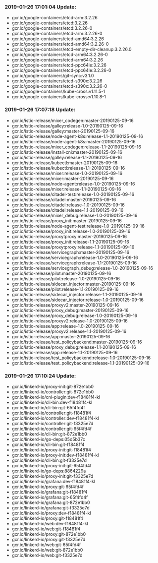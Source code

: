 ### 2019-01-26 17:01:04 Update:

- gcr.io/google-containers/etcd-arm:3.2.26
- gcr.io/google-containers/etcd:3.2.26
- gcr.io/google-containers/etcd:3.2.26-0
- gcr.io/google-containers/etcd-arm:3.2.26-0
- gcr.io/google-containers/etcd-amd64:3.2.26
- gcr.io/google-containers/etcd-amd64:3.2.26-0
- gcr.io/google-containers/etcd-empty-dir-cleanup:3.2.26.0
- gcr.io/google-containers/etcd-arm64:3.2.26-0
- gcr.io/google-containers/etcd-arm64:3.2.26
- gcr.io/google-containers/etcd-ppc64le:3.2.26
- gcr.io/google-containers/etcd-ppc64le:3.2.26-0
- gcr.io/google-containers/git-sync:v3.1.0
- gcr.io/google-containers/etcd-s390x:3.2.26
- gcr.io/google-containers/etcd-s390x:3.2.26-0
- gcr.io/google-containers/kube-cross:v1.11.5-1
- gcr.io/google-containers/kube-cross:v1.10.8-1
### 2019-01-26 17:07:18 Update:

- gcr.io/istio-release/mixer_codegen:master-20190125-09-16
- gcr.io/istio-release/galley:release-1.0-20190125-09-16
- gcr.io/istio-release/galley:master-20190125-09-16
- gcr.io/istio-release/node-agent-k8s:release-1.1-20190125-09-16
- gcr.io/istio-release/node-agent-k8s:master-20190125-09-16
- gcr.io/istio-release/mixer_codegen:release-1.1-20190125-09-16
- gcr.io/istio-release/install-cni:master-20190125-09-16
- gcr.io/istio-release/galley:release-1.1-20190125-09-16
- gcr.io/istio-release/kubectl:master-20190125-09-16
- gcr.io/istio-release/kubectl:release-1.1-20190125-09-16
- gcr.io/istio-release/mixer:release-1.0-20190125-09-16
- gcr.io/istio-release/mixer:master-20190125-09-16
- gcr.io/istio-release/node-agent:release-1.0-20190125-09-16
- gcr.io/istio-release/mixer:release-1.1-20190125-09-16
- gcr.io/istio-release/citadel-test:release-1.0-20190125-09-16
- gcr.io/istio-release/citadel:master-20190125-09-16
- gcr.io/istio-release/citadel:release-1.0-20190125-09-16
- gcr.io/istio-release/citadel:release-1.1-20190125-09-16
- gcr.io/istio-release/mixer_debug:release-1.0-20190125-09-16
- gcr.io/istio-release/proxy_init:master-20190125-09-16
- gcr.io/istio-release/node-agent-test:release-1.0-20190125-09-16
- gcr.io/istio-release/proxy_init:release-1.0-20190125-09-16
- gcr.io/istio-release/proxytproxy:master-20190125-09-16
- gcr.io/istio-release/proxy_init:release-1.1-20190125-09-16
- gcr.io/istio-release/proxytproxy:release-1.1-20190125-09-16
- gcr.io/istio-release/servicegraph:master-20190125-09-16
- gcr.io/istio-release/servicegraph:release-1.0-20190125-09-16
- gcr.io/istio-release/servicegraph:release-1.1-20190125-09-16
- gcr.io/istio-release/servicegraph_debug:release-1.0-20190125-09-16
- gcr.io/istio-release/pilot:master-20190125-09-16
- gcr.io/istio-release/pilot:release-1.0-20190125-09-16
- gcr.io/istio-release/sidecar_injector:master-20190125-09-16
- gcr.io/istio-release/pilot:release-1.1-20190125-09-16
- gcr.io/istio-release/sidecar_injector:release-1.1-20190125-09-16
- gcr.io/istio-release/sidecar_injector:release-1.0-20190125-09-16
- gcr.io/istio-release/proxyv2:master-20190125-09-16
- gcr.io/istio-release/proxy_debug:master-20190125-09-16
- gcr.io/istio-release/proxy_debug:release-1.0-20190125-09-16
- gcr.io/istio-release/proxyv2:release-1.0-20190125-09-16
- gcr.io/istio-release/app:release-1.0-20190125-09-16
- gcr.io/istio-release/proxyv2:release-1.1-20190125-09-16
- gcr.io/istio-release/app:master-20190125-09-16
- gcr.io/istio-release/test_policybackend:master-20190125-09-16
- gcr.io/istio-release/proxy_debug:release-1.1-20190125-09-16
- gcr.io/istio-release/app:release-1.1-20190125-09-16
- gcr.io/istio-release/test_policybackend:release-1.0-20190125-09-16
- gcr.io/istio-release/test_policybackend:release-1.1-20190125-09-16
### 2019-01-26 17:10:24 Update:

- gcr.io/linkerd-io/proxy-init:git-872e1bb0
- gcr.io/linkerd-io/controller:git-872e1bb0
- gcr.io/linkerd-io/cni-plugin:dev-f18481f4-kl
- gcr.io/linkerd-io/cli-bin:dev-f18481f4-kl
- gcr.io/linkerd-io/cli-bin:git-65f4fd4f
- gcr.io/linkerd-io/controller:git-f18481f4
- gcr.io/linkerd-io/controller:dev-f18481f4-kl
- gcr.io/linkerd-io/controller:git-f3325e7d
- gcr.io/linkerd-io/controller:git-65f4fd4f
- gcr.io/linkerd-io/cli-bin:git-872e1bb0
- gcr.io/linkerd-io/go-deps:05d5b37c
- gcr.io/linkerd-io/cli-bin:git-f18481f4
- gcr.io/linkerd-io/proxy-init:git-f18481f4
- gcr.io/linkerd-io/proxy-init:dev-f18481f4-kl
- gcr.io/linkerd-io/cli-bin:git-f3325e7d
- gcr.io/linkerd-io/proxy-init:git-65f4fd4f
- gcr.io/linkerd-io/go-deps:8864229a
- gcr.io/linkerd-io/proxy-init:git-f3325e7d
- gcr.io/linkerd-io/grafana:dev-f18481f4-kl
- gcr.io/linkerd-io/proxy:git-65f4fd4f
- gcr.io/linkerd-io/grafana:git-f18481f4
- gcr.io/linkerd-io/grafana:git-65f4fd4f
- gcr.io/linkerd-io/grafana:git-872e1bb0
- gcr.io/linkerd-io/grafana:git-f3325e7d
- gcr.io/linkerd-io/proxy:dev-f18481f4-kl
- gcr.io/linkerd-io/proxy:git-f18481f4
- gcr.io/linkerd-io/web:dev-f18481f4-kl
- gcr.io/linkerd-io/web:git-f18481f4
- gcr.io/linkerd-io/proxy:git-872e1bb0
- gcr.io/linkerd-io/proxy:git-f3325e7d
- gcr.io/linkerd-io/web:git-65f4fd4f
- gcr.io/linkerd-io/web:git-872e1bb0
- gcr.io/linkerd-io/web:git-f3325e7d
